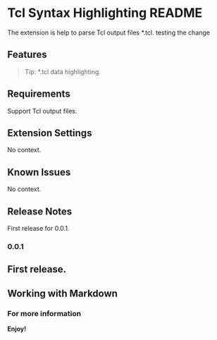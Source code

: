 # Tcl Syntax Highlighting README
The extension is help to parse Tcl output files *.tcl.
testing the change
## Features
> Tip: *.tcl data highlighting.
## Requirements
Support Tcl output files.
## Extension Settings
No context.
## Known Issues
No context.
## Release Notes
First release for 0.0.1.
### 0.0.1
First release.
-----------------------------------------------------------------------------------------------------------
## Working with Markdown
### For more information
**Enjoy!**

